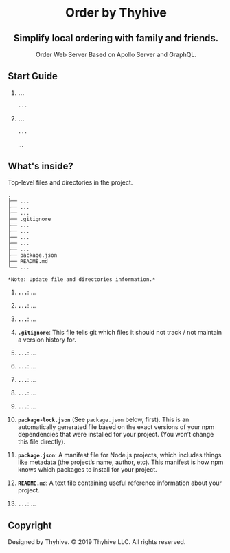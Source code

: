 <h1 align="center">
  Order by Thyhive
</h1>

<h2 align="center">
  Simplify local ordering with family and friends.
</h2>

<p align="center">
  Order Web Server
  Based on Apollo Server and GraphQL.
</p>

## Start Guide

1.  **...**

    ```sh
    ...
    ```

2.  **...**

    ```sh
    ...
    ```

    ...

## What's inside?

Top-level files and directories in the project.

    .
    ├── ...
    ├── ...
    ├── ...
    ├── .gitignore
    ├── ...
    ├── ...
    ├── ...
    ├── ...
    ├── ...
    ├── package.json
    ├── README.md
    └── ...

    *Note: Update file and directories information.*

1.  **`...`**: ...

2.  **`...`**: ...

3.  **`...`**: ...

4.  **`.gitignore`**: This file tells git which files it should not track / not maintain a version history for.

5.  **`...`**: ...

6.  **`...`**: ...

7.  **`...`**: ...

8.  **`...`**: ...

9.  **`...`**: ...

10. **`package-lock.json`** (See `package.json` below, first). This is an automatically generated file based on the exact versions of your npm dependencies that were installed for your project. (You won’t change this file directly).

11. **`package.json`**: A manifest file for Node.js projects, which includes things like metadata (the project’s name, author, etc). This manifest is how npm knows which packages to install for your project.

12. **`README.md`**: A text file containing useful reference information about your project.

13. **`...`**: ...


## Copyright

Designed by Thyhive. © 2019 Thyhive LLC. All rights reserved.
